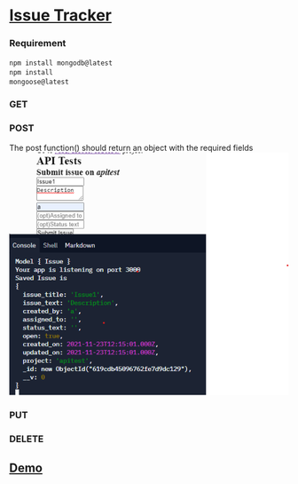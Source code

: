 # [Issue Tracker](https://www.freecodecamp.org/learn/quality-assurance/quality-assurance-projects/issue-tracker)

### Requirement
<code>npm install mongodb@latest</code> <br>
<code>npm install mongoose@latest</code>


### GET

### POST
The post function() should return an object with the required fields
<img src="public/img/post_output.png" />

### PUT 

### DELETE


## [ Demo](https://boilerplate-project-issuetracker.sukainaabkari.repl.co)
